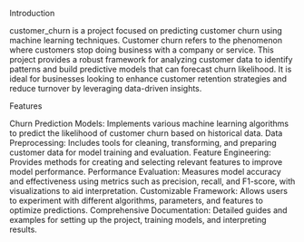 Introduction


customer_churn is a project focused on predicting customer churn using machine learning techniques. Customer churn refers to the phenomenon where customers stop doing business with a company or service. This project provides a robust framework for analyzing customer data to identify patterns and build predictive models that can forecast churn likelihood. It is ideal for businesses looking to enhance customer retention strategies and reduce turnover by leveraging data-driven insights.

Features


Churn Prediction Models: Implements various machine learning algorithms to predict the likelihood of customer churn based on historical data.
Data Preprocessing: Includes tools for cleaning, transforming, and preparing customer data for model training and evaluation.
Feature Engineering: Provides methods for creating and selecting relevant features to improve model performance.
Performance Evaluation: Measures model accuracy and effectiveness using metrics such as precision, recall, and F1-score, with visualizations to aid interpretation.
Customizable Framework: Allows users to experiment with different algorithms, parameters, and features to optimize predictions.
Comprehensive Documentation: Detailed guides and examples for setting up the project, training models, and interpreting results.
